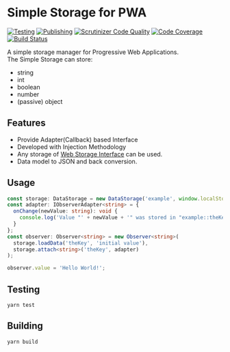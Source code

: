 # Simple Storage for PWA
[![Testing](https://github.com/enbock/Simple-Storage/workflows/Testing/badge.svg)](https://github.com/enbock/Simple-Storage/actions)
[![Publishing](https://github.com/enbock/Simple-Storage/workflows/Publishing/badge.svg)](https://github.com/enbock/Simple-Storage/actions)
[![Scrutinizer Code Quality](https://scrutinizer-ci.com/g/enbock/Simple-Storage/badges/quality-score.png?b=master)](https://scrutinizer-ci.com/g/enbock/Simple-Storage/?branch=master)
[![Code Coverage](https://scrutinizer-ci.com/g/enbock/Simple-Storage/badges/coverage.png?b=master)](https://scrutinizer-ci.com/g/enbock/Simple-Storage/?branch=master)
[![Build Status](https://scrutinizer-ci.com/g/enbock/Simple-Storage/badges/build.png?b=master)](https://scrutinizer-ci.com/g/enbock/Simple-Storage/build-status/master)

A simple storage manager for Progressive Web Applications.    
The Simple Storage can store: 
* string
* int
* boolean
* number
* (passive) object

## Features
- Provide Adapter(Callback) based Interface
- Developed with Injection Methodology
- Any storage of [Web Storage Interface] can be used. 
- Data model to JSON and back conversion.

## Usage
```typescript
const storage: DataStorage = new DataStorage('example', window.localStorage);
const adapter: IObserverAdapter<string> = {
  onChange(newValue: string): void {
    console.log('Value "' + newValue + '" was stored in "example::theKey".');
  }
};
const observer: Observer<string> = new Observer<string>(
  storage.loadData('theKey', 'initial value'),
  storage.attach<string>('theKey', adapter)
);

observer.value = 'Hello World!';
```

## Testing
```shell script
yarn test
```

## Building
```shell script
yarn build
```

[Web Storage Interface]:(https://www.w3.org/TR/webstorage/#the-storage-interface)
